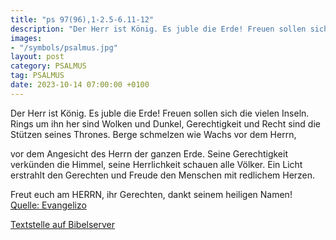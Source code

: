 ```yaml
---
title: "ps 97(96),1-2.5-6.11-12"
description: "Der Herr ist König. Es juble die Erde! Freuen sollen sich die vielen Inseln. Rings um ihn her sind Wolken und Dunkel, Gerechtigkeit und Recht sind die Stützen seines Thrones.  Berge schmelzen wie Wachs vor dem Herrn,  vor dem Angesicht des Herrn der ganzen Erde. Seine Gerechtig...."
images:
- "/symbols/psalmus.jpg"
layout: post
category: PSALMUS
tag: PSALMUS
date: 2023-10-14 07:00:00 +0100
---
```

Der Herr ist König. Es juble die Erde!
Freuen sollen sich die vielen Inseln.
Rings um ihn her sind Wolken und Dunkel, Gerechtigkeit und Recht sind die Stützen seines Thrones. 
Berge schmelzen wie Wachs vor dem Herrn,

vor dem Angesicht des Herrn der ganzen Erde.
Seine Gerechtigkeit verkünden die Himmel, seine Herrlichkeit schauen alle Völker.<!--more-->
Ein Licht erstrahlt den Gerechten
und Freude den Menschen mit redlichem Herzen.

Freut euch am HERRN, ihr Gerechten, dankt seinem heiligen Namen!<br>
[Quelle: Evangelizo](https://evangeliumtagfuertag.org/DE/gospel)

[Textstelle auf Bibelserver](https://www.bibleserver.com/EU/ps97(96),1-2.5-6.11-12)
